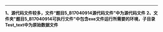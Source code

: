 ------

**1、源代码文件较多，文件“题目5_B17040914源代码文件”中为源代码文件**
**2、文件夹"题目5_B17040914可执行文件”中包含exe文件运行所需要的环境，子目录Test_text中为原始数据文件**